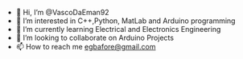 - 👋 Hi, I’m @VascoDaEman92
- 👀 I’m interested in C++,Python, MatLab and Arduino programming
- 🌱 I’m currently learning Electrical and Electronics Engineering
- 💞️ I’m looking to collaborate on Arduino Projects
- 📫 How to reach me egbafore@gmail.com

<!---
VascoDaEman92/VascoDaEman92 is a ✨ special ✨ repository because its `README.md` (this file) appears on your GitHub profile.
You can click the Preview link to take a look at your changes.
--->
